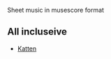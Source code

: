 Sheet music in musescore format

## All incluseive
- [Katten](Everybody_Wants_to_Be_a_Cat/index.html?dpi=360&Everybody_Wants_to_Be_a_Cat)
